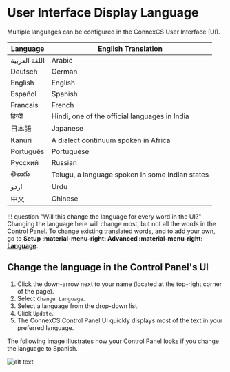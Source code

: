 # User Interface Display Language

Multiple languages can be configured in the ConnexCS User Interface (UI).

|Language|English Translation|
|---|---|
|اللغة العربية|Arabic|
|Deutsch|German|
|English|English|
|Español|Spanish|
|Francais|French|
|हिन्दी|Hindi, one of the official languages in India|
|日本語|Japanese|
|Kanuri|A dialect continuum spoken in Africa|
|Português|Portuguese|
|Русский|Russian|
|తెలుగు|Telugu, a language spoken in some Indian states|
|اردو|Urdu|
|中文|Chinese|
   
!!! question "Will this change the language for every word in the UI?" 
    Changing the language here will change most, but not all the words in the Control Panel. To change existing translated words, and to add your own, go to **Setup :material-menu-right: Advanced :material-menu-right: [Language](https://docs.connexcs.com/setup/advanced/language/)**.

## Change the language in the Control Panel's UI

1. Click the down-arrow next to your name (located at the top-right corner of the page).    
3. Select `Change Language`.
4. Select a language from the drop-down list.   
5. Click `Update`.
6. The ConnexCS Control Panel UI quickly displays most of the text in your preferred language.
    
The following image illustrates how your Control Panel looks if you change the language to Spanish.
    
   ![alt text][change-language-to-spanish]
    
[change-language-to-spanish]: /misc/img/change-language-to-spanish.png "change-language-to-spanish"
      
      

